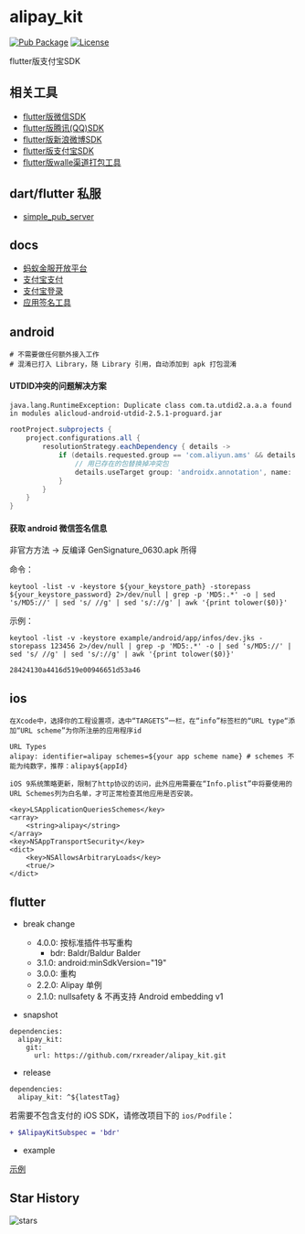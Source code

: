 # alipay_kit

[![Pub Package](https://img.shields.io/pub/v/alipay_kit.svg)](https://pub.dev/packages/alipay_kit)
[![License](https://img.shields.io/badge/License-Apache%202.0-blue.svg)](https://github.com/RxReader/alipay_kit/blob/master/alipay_kit/LICENSE)

flutter版支付宝SDK

## 相关工具

* [flutter版微信SDK](https://github.com/rxreader/wechat_kit)
* [flutter版腾讯(QQ)SDK](https://github.com/rxreader/tencent_kit)
* [flutter版新浪微博SDK](https://github.com/rxreader/weibo_kit)
* [flutter版支付宝SDK](https://github.com/rxreader/alipay_kit)
* [flutter版walle渠道打包工具](https://github.com/rxreader/walle_kit)

## dart/flutter 私服

* [simple_pub_server](https://github.com/rxreader/simple_pub_server)

## docs

* [蚂蚁金服开放平台](https://openhome.alipay.com/platform/appManage.htm)
* [支付宝支付](https://docs.open.alipay.com/204/105051/)
* [支付宝登录](https://docs.open.alipay.com/218/105329/)
* [应用签名工具](https://opendocs.alipay.com/open/common/104062)

## android

```
# 不需要做任何额外接入工作
# 混淆已打入 Library，随 Library 引用，自动添加到 apk 打包混淆
```

#### UTDID冲突的问题解决方案

```shell
java.lang.RuntimeException: Duplicate class com.ta.utdid2.a.a.a found in modules alicloud-android-utdid-2.5.1-proguard.jar
```

```groovy
rootProject.subprojects {
    project.configurations.all {
        resolutionStrategy.eachDependency { details ->
            if (details.requested.group == 'com.aliyun.ams' && details.requested.name == 'alicloud-android-utdid') {
                // 用已存在的包替换掉冲突包
                details.useTarget group: 'androidx.annotation', name: 'annotation', version: '1.1.0'
            }
        }
    }
}
```

#### 获取 android 微信签名信息

非官方方法 -> 反编译 GenSignature_0630.apk 所得

命令：

```shell
keytool -list -v -keystore ${your_keystore_path} -storepass ${your_keystore_password} 2>/dev/null | grep -p 'MD5:.*' -o | sed 's/MD5://' | sed 's/ //g' | sed 's/://g' | awk '{print tolower($0)}'
```

示例：

```shell
keytool -list -v -keystore example/android/app/infos/dev.jks -storepass 123456 2>/dev/null | grep -p 'MD5:.*' -o | sed 's/MD5://' | sed 's/ //g' | sed 's/://g' | awk '{print tolower($0)}'
```

```shell
28424130a4416d519e00946651d53a46
```

## ios

```
在Xcode中，选择你的工程设置项，选中“TARGETS”一栏，在“info”标签栏的“URL type“添加“URL scheme”为你所注册的应用程序id

URL Types
alipay: identifier=alipay schemes=${your app scheme name} # schemes 不能为纯数字，推荐：alipay${appId}
```

```
iOS 9系统策略更新，限制了http协议的访问，此外应用需要在“Info.plist”中将要使用的URL Schemes列为白名单，才可正常检查其他应用是否安装。

<key>LSApplicationQueriesSchemes</key>
<array>
    <string>alipay</string>
</array>
<key>NSAppTransportSecurity</key>
<dict>
    <key>NSAllowsArbitraryLoads</key>
    <true/>
</dict>
```

## flutter

* break change
  * 4.0.0: 按标准插件书写重构
    * bdr: Baldr/Baldur Balder
  * 3.1.0: android:minSdkVersion="19"
  * 3.0.0: 重构
  * 2.2.0: Alipay 单例
  * 2.1.0: nullsafety & 不再支持 Android embedding v1

* snapshot

```
dependencies:
  alipay_kit:
    git:
      url: https://github.com/rxreader/alipay_kit.git
```

* release

```
dependencies:
  alipay_kit: ^${latestTag}
```

若需要不包含支付的 iOS SDK，请修改项目下的 `ios/Podfile`：

```diff 
+ $AlipayKitSubspec = 'bdr'
```

* example

[示例](./example/lib/main.dart)


## Star History

![stars](https://starchart.cc/rxreader/alipay_kit.svg)
